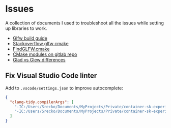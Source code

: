 # Issues

A collection of documents I used to troubleshoot all the issues while setting up libraries to work.

- [Glfw build guide](https://www.glfw.org/docs/3.3/build_guide.html)
- [Stackoverflow glfw cmake](https://stackoverflow.com/questions/54834826/cannot-find-package-glfw-using-cmake)
- [FindGLFW.cmake](https://github.com/JoeyDeVries/LearnOpenGL/tree/master/cmake/modules)
- [CMake modules on gitlab repo](https://gitlab.kitware.com/cmake/cmake/-/tree/master/Modules)
- [Glad vs Glew differences](https://stackoverflow.com/questions/68821088/if-i-use-glad-and-not-glew-will-i-miss-on-something)

## Fix Visual Studio Code linter

Add to `.vscode/settings.json` to improve autocomplete:

```json
{
  "clang-tidy.compilerArgs": [
    "-IC:/Users/Srecko/Documents/MyProjects/Private/container-sk-experiments/sk-engine/include",
    "-IC:/Users/Srecko/Documents/MyProjects/Private/container-sk-experiments/sk-engine/build/vcpkg_installed/x64-windows/include"
  ]
}
```
